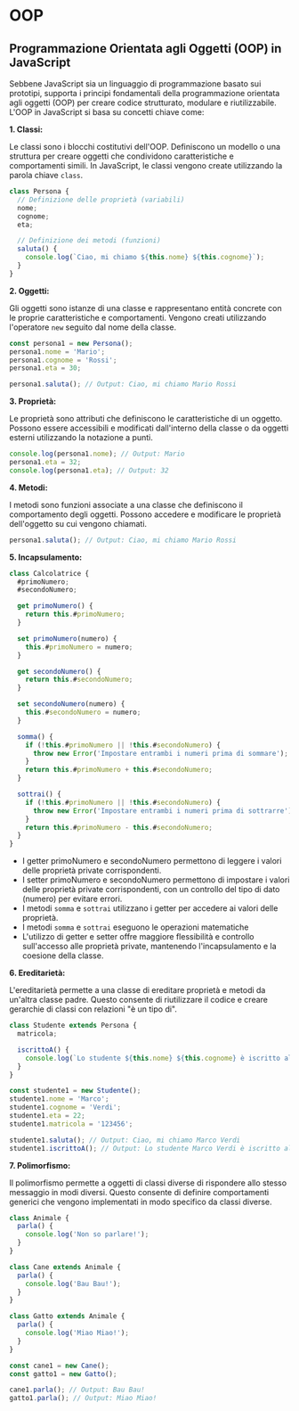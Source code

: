 <!-- @format -->

# OOP

## Programmazione Orientata agli Oggetti (OOP) in JavaScript

Sebbene JavaScript sia un linguaggio di programmazione basato sui prototipi, supporta i principi fondamentali della programmazione orientata agli oggetti (OOP) per creare codice strutturato, modulare e riutilizzabile. L'OOP in JavaScript si basa su concetti chiave come:

**1. Classi:**

Le classi sono i blocchi costitutivi dell'OOP. Definiscono un modello o una struttura per creare oggetti che condividono caratteristiche e comportamenti simili. In JavaScript, le classi vengono create utilizzando la parola chiave `class`.

```javascript
class Persona {
  // Definizione delle proprietà (variabili)
  nome;
  cognome;
  eta;

  // Definizione dei metodi (funzioni)
  saluta() {
    console.log(`Ciao, mi chiamo ${this.nome} ${this.cognome}`);
  }
}
```

**2. Oggetti:**

Gli oggetti sono istanze di una classe e rappresentano entità concrete con le proprie caratteristiche e comportamenti. Vengono creati utilizzando l'operatore `new` seguito dal nome della classe.

```javascript
const persona1 = new Persona();
persona1.nome = 'Mario';
persona1.cognome = 'Rossi';
persona1.eta = 30;

persona1.saluta(); // Output: Ciao, mi chiamo Mario Rossi
```

**3. Proprietà:**

Le proprietà sono attributi che definiscono le caratteristiche di un oggetto. Possono essere accessibili e modificati dall'interno della classe o da oggetti esterni utilizzando la notazione a punti.

```javascript
console.log(persona1.nome); // Output: Mario
persona1.eta = 32;
console.log(persona1.eta); // Output: 32
```

**4. Metodi:**

I metodi sono funzioni associate a una classe che definiscono il comportamento degli oggetti. Possono accedere e modificare le proprietà dell'oggetto su cui vengono chiamati.

```javascript
persona1.saluta(); // Output: Ciao, mi chiamo Mario Rossi
```

**5. Incapsulamento:**

```javascript
class Calcolatrice {
  #primoNumero;
  #secondoNumero;

  get primoNumero() {
    return this.#primoNumero;
  }

  set primoNumero(numero) {
    this.#primoNumero = numero;
  }

  get secondoNumero() {
    return this.#secondoNumero;
  }

  set secondoNumero(numero) {
    this.#secondoNumero = numero;
  }

  somma() {
    if (!this.#primoNumero || !this.#secondoNumero) {
      throw new Error('Impostare entrambi i numeri prima di sommare');
    }
    return this.#primoNumero + this.#secondoNumero;
  }

  sottrai() {
    if (!this.#primoNumero || !this.#secondoNumero) {
      throw new Error('Impostare entrambi i numeri prima di sottrarre');
    }
    return this.#primoNumero - this.#secondoNumero;
  }
}
```

- I getter primoNumero e secondoNumero permettono di leggere i valori delle proprietà private corrispondenti.
- I setter primoNumero e secondoNumero permettono di impostare i valori delle proprietà private corrispondenti, con un controllo del tipo di dato (numero) per evitare errori.
- I metodi `somma` e `sottrai` utilizzano i getter per accedere ai valori delle proprietà.
- I metodi `somma` e `sottrai` eseguono le operazioni matematiche
- L'utilizzo di getter e setter offre maggiore flessibilità e controllo sull'accesso alle proprietà private, mantenendo l'incapsulamento e la coesione della classe.

**6. Ereditarietà:**

L'ereditarietà permette a una classe di ereditare proprietà e metodi da un'altra classe padre. Questo consente di riutilizzare il codice e creare gerarchie di classi con relazioni "è un tipo di".

```javascript
class Studente extends Persona {
  matricola;

  iscrittoA() {
    console.log(`Lo studente ${this.nome} ${this.cognome} è iscritto al corso ${this.matricola}`);
  }
}

const studente1 = new Studente();
studente1.nome = 'Marco';
studente1.cognome = 'Verdi';
studente1.eta = 22;
studente1.matricola = '123456';

studente1.saluta(); // Output: Ciao, mi chiamo Marco Verdi
studente1.iscrittoA(); // Output: Lo studente Marco Verdi è iscritto al corso 123456
```

**7. Polimorfismo:**

Il polimorfismo permette a oggetti di classi diverse di rispondere allo stesso messaggio in modi diversi. Questo consente di definire comportamenti generici che vengono implementati in modo specifico da classi diverse.

```javascript
class Animale {
  parla() {
    console.log('Non so parlare!');
  }
}

class Cane extends Animale {
  parla() {
    console.log('Bau Bau!');
  }
}

class Gatto extends Animale {
  parla() {
    console.log('Miao Miao!');
  }
}

const cane1 = new Cane();
const gatto1 = new Gatto();

cane1.parla(); // Output: Bau Bau!
gatto1.parla(); // Output: Miao Miao!
```
